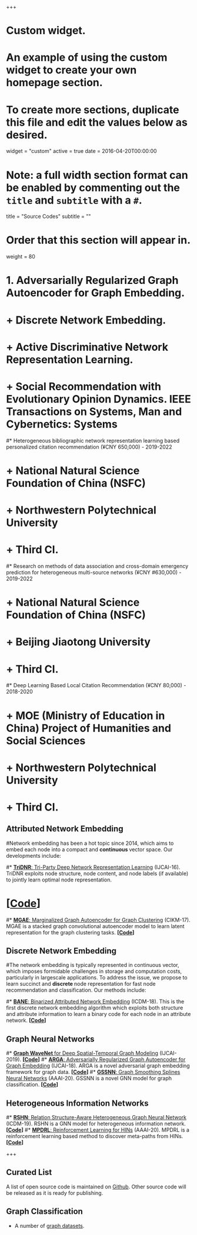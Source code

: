 +++
# Custom widget.
# An example of using the custom widget to create your own homepage section.
# To create more sections, duplicate this file and edit the values below as desired.
widget = "custom"
active = true
date = 2016-04-20T00:00:00

# Note: a full width section format can be enabled by commenting out the `title` and `subtitle` with a `#`.
title = "Source Codes"
subtitle = ""

# Order that this section will appear in.
weight = 80

#  1. Adversarially Regularized Graph Autoencoder for Graph Embedding. 
#  + Discrete Network Embedding. 
#  + Active Discriminative Network Representation Learning.
#  + Social Recommendation with Evolutionary Opinion Dynamics. IEEE Transactions on Systems, Man and Cybernetics: Systems


#* Heterogeneous bibliographic network representation learning based personalized citation recommendation (¥CNY 650,000) - 2019-2022
#  + National Natural Science Foundation of China (NSFC) 
#  + Northwestern Polytechnical University 
#  + Third CI.
  
#* Research on methods of data association and cross-domain emergency prediction for heterogeneous multi-source networks (¥CNY #630,000) - 2019-2022
#  + National Natural Science Foundation of China (NSFC)
#  + Beijing Jiaotong University 
#  + Third CI.

#* Deep Learning Based Local Citation Recommendation (¥CNY 80,000) - 2018-2020 
#  + MOE (Ministry of Education in China) Project of Humanities and Social Sciences 
#  + Northwestern Polytechnical University
#  + Third CI.


## Attributed Network Embedding
#Network embedding has been a hot topic since 2014, which aims to embed each node into a compact and <b> continuous </b> vector space. Our developments include:

#* [<b> TriDNR</b>: Tri-Party Deep Network Representation Learning](../../publication/pan-tri-party-2016/) (IJCAI-16). TriDNR exploits node structure, node content, and node labels (if available) to jointly learn optimal node representation.
# <b>[[Code](https://github.com/shiruipan/TriDNR)]</b>
#* [<b> MGAE</b>: Marginalized Graph Autoencoder for Graph Clustering](../../publication/wang-mgae-2017/) (CIKM-17). MGAE is a stacked graph convolutional autoencoder model to learn latent representation for the graph clustering tasks.  <b>[[Code](https://github.com/FakeTibbers/MGAE)]</b>

## Discrete Network Embedding
#The network embedding is typically represented in continuous vector, which imposes formidable challenges in storage and computation costs, particularly in largescale applications. To address the issue, we propose to learn succinct and <b> discrete </b> node representation for fast node recommendation and classification. Our methods include:

#* [<b> BANE</b>: Binarized Attributed Network Embedding](../../publication/yang-binarized-2018/) (ICDM-18). This is the first discrete network embedding algorithm which exploits both structure and attribute information to learn a binary code for each node in an attribute network.  <b>[[Code](https://github.com/shiruipan/BANE)]</b>

## Graph Neural Networks
#* [<b> Graph WaveNet </b> for Deep Spatial-Temporal Graph Modeling](../../publication/ijcai-2019-wu/) (IJCAI-2019). <b>[[Code](https://github.com/nnzhan/Graph-WaveNet)]</b>
#* [<b> ARGA</b>: Adversarially Regularized Graph Autoencoder for Graph Embedding](../../publication/pan-adversarially-2018/)  (IJCAI-18). ARGA is a novel adversarial graph embedding framework for graph data. <b>[[Code](https://github.com/Ruiqi-Hu/ARGA)]</b> 
#* [<b> GSSNN</b>: Graph Smoothing Splines Neural Networks](../../publication/aaai-2020-zhu/)  (AAAI-20). GSSNN is a novel GNN model for graph classification. <b>[[Code](https://github.com/CheriseZhu/GSSNN)]</b> 

## Heterogeneous Information Networks
#* [<b> RSHN</b>: Relation Structure-Aware Heterogeneous Graph Neural Network](../../publication/icdm-19-zhu/)  (ICDM-19). RSHN is a GNN model for heterogeneous information network. <b>[[Code](https://github.com/CheriseZhu/RSHN)]</b> 
#* [<b> MPDRL</b>: Reinforcement Learning for HINs](../../publication/aaai-2020-wan/)  (AAAI-20). MPDRL is a reinforcement learning based method to discover meta-paths from HINs. <b>[[Code](https://github.com/mxz12119/MPDRL)]</b> 

+++

## Curated List
A list of open source code is maintained on [Github](https://github.com/shiruipan/graph-deep-learning). 
Other source code will be released as it is ready for publishing. 



## Graph Classification
* A number of [graph datasets](https://github.com/shiruipan/graph_datasets).


